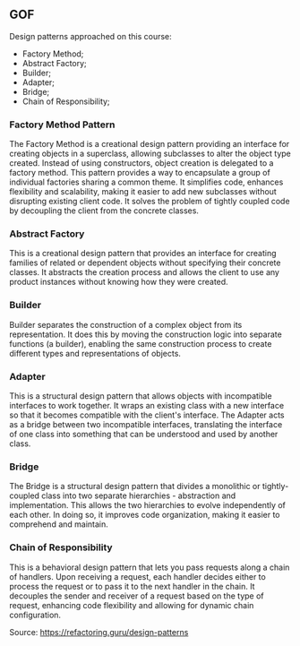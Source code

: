 ## GOF

Design patterns approached on this course:

- Factory Method;
- Abstract Factory;
- Builder;
- Adapter;
- Bridge;
- Chain of Responsibility;


### Factory Method Pattern

The Factory Method is a creational design pattern providing an interface for creating objects in a superclass, allowing subclasses to alter the object type created. Instead of using constructors, object creation is delegated to a factory method. This pattern provides a way to encapsulate a group of individual factories sharing a common theme. It simplifies code, enhances flexibility and scalability, making it easier to add new subclasses without disrupting existing client code. It solves the problem of tightly coupled code by decoupling the client from the concrete classes.


### Abstract Factory

This is a creational design pattern that provides an interface for creating families of related or dependent objects without specifying their concrete classes. It abstracts the creation process and allows the client to use any product instances without knowing how they were created.


### Builder

Builder separates the construction of a complex object from its representation. It does this by moving the construction logic into separate functions (a builder), enabling the same construction process to create different types and representations of objects.


### Adapter

This is a structural design pattern that allows objects with incompatible interfaces to work together. It wraps an existing class with a new interface so that it becomes compatible with the client's interface. The Adapter acts as a bridge between two incompatible interfaces, translating the interface of one class into something that can be understood and used by another class.

### Bridge

The Bridge is a structural design pattern that divides a monolithic or tightly-coupled class into two separate hierarchies - abstraction and implementation. This allows the two hierarchies to evolve independently of each other. In doing so, it improves code organization, making it easier to comprehend and maintain.

### Chain of Responsibility

This is a behavioral design pattern that lets you pass requests along a chain of handlers. Upon receiving a request, each handler decides either to process the request or to pass it to the next handler in the chain. It decouples the sender and receiver of a request based on the type of request, enhancing code flexibility and allowing for dynamic chain configuration.

Source: https://refactoring.guru/design-patterns
